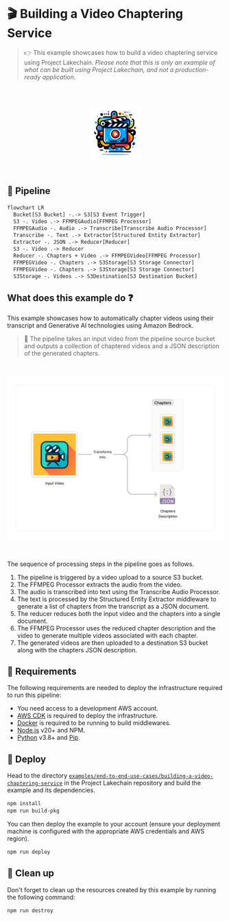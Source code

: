 # 🎬 Building a Video Chaptering Service

> 👉 This example showcases how to build a video chaptering service using Project Lakechain. _Please note that this is only an example of what can be built using Project Lakechain, and not a production-ready application._

<br />
<br />
<p align="center">
  <img width="120" src="../../../docs/src/assets/example-video-chaptering.png" />
</p>
<br />

## :dna: Pipeline

```mermaid
flowchart LR
  Bucket[S3 Bucket] -.-> S3[S3 Event Trigger]
  S3 -. Video .-> FFMPEGAudio[FFMPEG Processor]
  FFMPEGAudio -. Audio .-> Transcribe[Transcribe Audio Processor]
  Transcribe -. Text .-> Extractor[Structured Entity Extractor]
  Extractor -. JSON .-> Reducer[Reducer]
  S3 -. Video .-> Reducer
  Reducer -. Chapters + Video .-> FFMPEGVideo[FFMPEG Processor]
  FFMPEGVideo -. Chapters .-> S3Storage[S3 Storage Connector]
  FFMPEGVideo -. Chapters .-> S3Storage[S3 Storage Connector]
  S3Storage -. Videos .-> S3Destination[S3 Destination Bucket]
```

## What does this example do ❓

This example showcases how to automatically chapter videos using their transcript and Generative AI technologies using Amazon Bedrock.

> 💁 The pipeline takes an input video from the pipeline source bucket and outputs a collection of chaptered videos and a JSON description of the generated chapters.

<br />
<p align="center">
  <img width="650" src="./assets/diagram.png" />
</p>
<br />

The sequence of processing steps in the pipeline goes as follows.

1. The pipeline is triggered by a video upload to a source S3 bucket.
2. The FFMPEG Processor extracts the audio from the video.
3. The audio is transcribed into text using the Transcribe Audio Processor.
4. The text is processed by the Structured Entity Extractor middleware to generate a list of chapters from the transcript as a JSON document.
5. The reducer reduces both the input video and the chapters into a single document.
6. The FFMPEG Processor uses the reduced chapter description and the video to generate multiple videos associated with each chapter.
7. The generated videos are then uploaded to a destination S3 bucket along with the chapters JSON description.

## 📝 Requirements

The following requirements are needed to deploy the infrastructure required to run this pipeline:

- You need access to a development AWS account.
- [AWS CDK](https://docs.aws.amazon.com/cdk/latest/guide/getting_started.html#getting_started_install) is required to deploy the infrastructure.
- [Docker](https://docs.docker.com/get-docker/) is required to be running to build middlewares.
- [Node.js](https://nodejs.org/en/download/) v20+ and NPM.
- [Python](https://www.python.org/downloads/) v3.8+ and [Pip](https://pip.pypa.io/en/stable/installation/).

## 🚀 Deploy

Head to the directory [`examples/end-to-end-use-cases/building-a-video-chaptering-service`](/examples/end-to-end-use-cases/building-a-video-chaptering-service) in the Project Lakechain repository and build the example and its dependencies.

```bash
npm install
npm run build-pkg
```

You can then deploy the example to your account (ensure your deployment machine is configured with the appropriate AWS credentials and AWS region).

```bash
npm run deploy
```

## 🧹 Clean up

Don't forget to clean up the resources created by this example by running the following command:

```bash
npm run destroy
```

